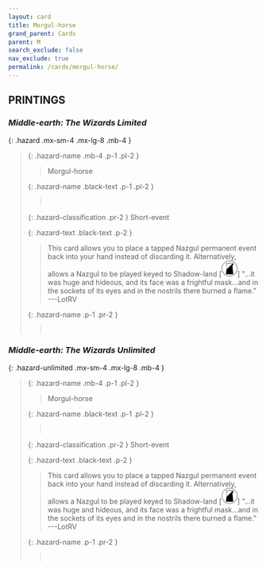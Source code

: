 ```yaml
---
layout: card
title: Morgul-horse
grand_parent: Cards
parent: M
search_exclude: false
nav_exclude: true
permalink: /cards/morgul-horse/
---
```


## PRINTINGS


### _Middle-earth: The Wizards Limited_

{: .hazard .mx-sm-4 .mx-lg-8 .mb-4 }
> {: .hazard-name .mb-4 .p-1 .pl-2 }
> > <div class="hazard-mp"></div>
> > <div class="card-name">Morgul-horse</div>
>
> {: .hazard-name .black-text .p-1 .pl-2 }
> > &nbsp;
>
> {: .hazard-classification .pr-2 }
> Short-event
>
> {: .hazard-text .black-text .p-2 }
> > This card allows you to place a tapped Nazgul permanent event back into your hand instead of discarding it. Alternatively, allows a Nazgul to be played keyed to Shadow-land \[![](/assets/images/shadow-land.svg)]  "...it was huge and hideous, and its face was a frightful mask...and in the sockets of its eyes and in the nostrils there burned a flame." ---LotRV 
>
> {: .hazard-name .p-1 .pr-2 }
> > <div class="card-shield"></div>
> > <div class="card-corruption">&nbsp;</div>

### _Middle-earth: The Wizards Unlimited_

{: .hazard-unlimited .mx-sm-4 .mx-lg-8 .mb-4 }
> {: .hazard-name .mb-4 .p-1 .pl-2 }
> > <div class="hazard-mp"></div>
> > <div class="card-name">Morgul-horse</div>
>
> {: .hazard-name .black-text .p-1 .pl-2 }
> > &nbsp;
>
> {: .hazard-classification .pr-2 }
> Short-event
>
> {: .hazard-text .black-text .p-2 }
> > This card allows you to place a tapped Nazgul permanent event back into your hand instead of discarding it. Alternatively, allows a Nazgul to be played keyed to Shadow-land \[![](/assets/images/shadow-land.svg)]  "...it was huge and hideous, and its face was a frightful mask...and in the sockets of its eyes and in the nostrils there burned a flame." ---LotRV 
>
> {: .hazard-name .p-1 .pr-2 }
> > <div class="card-shield"></div>
> > <div class="card-corruption-white">&nbsp;</div>

